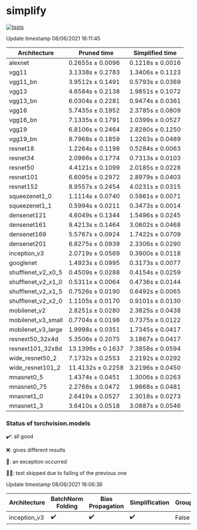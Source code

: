 # simplify

[![tests](https://github.com/EIDOSlab/simplify/actions/workflows/test.yaml/badge.svg)](https://github.com/EIDOSlab/simplify/actions/workflows/test.yaml)

<!-- benchmark starts -->
Update timestamp 08/06/2021 16:11:45

| Architecture       | Pruned time       | Simplified time   |
|--------------------|-------------------|-------------------|
| alexnet            | 0.2655s ± 0.0096  | 0.1218s ± 0.0016  |
| vgg11              | 3.1338s ± 0.2783  | 1.3406s ± 0.1123  |
| vgg11_bn           | 3.9512s ± 0.1491  | 0.5793s ± 0.0369  |
| vgg13              | 4.6584s ± 0.2138  | 1.9851s ± 0.1072  |
| vgg13_bn           | 6.0304s ± 0.2281  | 0.9474s ± 0.0361  |
| vgg16              | 5.7435s ± 0.1952  | 2.3785s ± 0.0809  |
| vgg16_bn           | 7.1335s ± 0.1791  | 1.0399s ± 0.0527  |
| vgg19              | 6.8106s ± 0.2464  | 2.8280s ± 0.1250  |
| vgg19_bn           | 8.7968s ± 0.1859  | 1.2263s ± 0.0489  |
| resnet18           | 1.2264s ± 0.1198  | 0.5284s ± 0.0063  |
| resnet34           | 2.0966s ± 0.1774  | 0.7313s ± 0.0103  |
| resnet50           | 4.4121s ± 0.1099  | 2.0185s ± 0.0228  |
| resnet101          | 6.6095s ± 0.2972  | 2.8979s ± 0.0403  |
| resnet152          | 8.9557s ± 0.2454  | 4.0231s ± 0.0315  |
| squeezenet1_0      | 1.1114s ± 0.0740  | 0.5961s ± 0.0071  |
| squeezenet1_1      | 0.5994s ± 0.0211  | 0.3473s ± 0.0014  |
| densenet121        | 4.6049s ± 0.1344  | 1.5496s ± 0.0245  |
| densenet161        | 9.4213s ± 0.1464  | 3.0602s ± 0.0468  |
| densenet169        | 5.5767s ± 0.0924  | 1.7422s ± 0.0709  |
| densenet201        | 6.8275s ± 0.0939  | 2.3306s ± 0.0290  |
| inception_v3       | 2.0719s ± 0.0569  | 0.3900s ± 0.0118  |
| googlenet          | 1.4923s ± 0.0995  | 0.3173s ± 0.0077  |
| shufflenet_v2_x0_5 | 0.4509s ± 0.0288  | 0.4154s ± 0.0259  |
| shufflenet_v2_x1_0 | 0.5311s ± 0.0064  | 0.4736s ± 0.0144  |
| shufflenet_v2_x1_5 | 0.7526s ± 0.0190  | 0.6492s ± 0.0065  |
| shufflenet_v2_x2_0 | 1.1105s ± 0.0170  | 0.9101s ± 0.0130  |
| mobilenet_v2       | 2.8251s ± 0.0280  | 2.3825s ± 0.0438  |
| mobilenet_v3_small | 0.7704s ± 0.0198  | 0.7375s ± 0.0122  |
| mobilenet_v3_large | 1.9998s ± 0.0351  | 1.7345s ± 0.0417  |
| resnext50_32x4d    | 5.3506s ± 0.2075  | 3.1867s ± 0.0417  |
| resnext101_32x8d   | 13.1396s ± 0.1637 | 7.3858s ± 0.0594  |
| wide_resnet50_2    | 7.1732s ± 0.2553  | 2.2192s ± 0.0292  |
| wide_resnet101_2   | 11.4132s ± 0.2258 | 3.2196s ± 0.0450  |
| mnasnet0_5         | 1.4374s ± 0.0451  | 1.3006s ± 0.0263  |
| mnasnet0_75        | 2.2768s ± 0.0472  | 1.9868s ± 0.0481  |
| mnasnet1_0         | 2.6419s ± 0.0527  | 2.3018s ± 0.0273  |
| mnasnet1_3         | 3.6410s ± 0.0518  | 3.0887s ± 0.0546  |
<!-- benchmark ends -->

### Status of torchvision.models

:heavy_check_mark:: all good

:x:: gives different results

:cursing_face:: an exception occurred

:man_shrugging:: test skipped due to failing of the previous one

<!-- table starts -->
Update timestamp 08/06/2021 16:06:36

|  Architecture  |  BatchNorm Folding  |  Bias Propagation  |   Simplification   |  Grouping  |
|----------------|---------------------|--------------------|--------------------|------------|
|  inception_v3  | :heavy_check_mark:  | :heavy_check_mark: | :heavy_check_mark: |   False    |
<!-- table ends -->